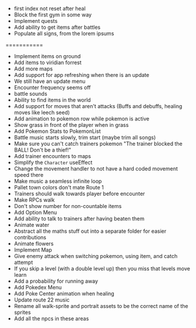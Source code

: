 - first index not reset after heal
- Block the first gym in some way
- Implement quests
- Add ability to get items after battles
- Populate all signs, from the lorem ipsums

===========

- Implement items on ground
- Add items to viridian forrest
- Add more maps
- Add support for app refreshing when there is an update
- We still have an update menu
- Encounter frequency seems off
- battle sounds
- Ability to find items in the world
- Add support for moves that aren't attacks (Buffs and debuffs, healing moves like leech seed)
- Add animation to pokemon row while pokemon is active
- Show grass in front of the player when in grass
- Add Pokemon Stats to PokemonList
- Battle music starts slowly, trim start (maybe trim all songs)
- Make sure you can't catch trainers pokemon "The trainer blocked the BALL! Don't be a thief!"
- Add trainer encounters to maps
- Simplify the `Character` useEffect
- Change the movement handler to not have a hard coded movement speed there
- Make music a seamless infinite loop
- Pallet town colors don't mate Route 1
- Trainers should walk towards player before encounter
- Make RPCs walk
- Don't show number for non-countable items
- Add Option Menu
- Add ability to talk to trainers after having beaten them
- Animate water
- Abstract all the maths stuff out into a separate folder for easier contributions
- Animate flowers
- Implement Map
- Give enemy attack when switching pokemon, using item, and catch attempt
- If you skip a level (with a double level up) then you miss that levels move learn
- Add a probability for running away
- Add Pokedex Menu
- Add Poke Center animation when healing
- Update route 22 music
- Rename all walk-sprite and portrait assets to be the correct name of the sprites
- Add all the npcs in these areas
